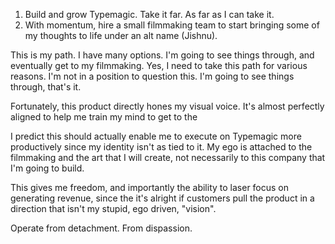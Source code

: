 1. Build and grow Typemagic. Take it far. As far as I can take it.
2. With momentum, hire a small filmmaking team to start bringing some of my thoughts to life under an alt name (Jishnu).

This is my path. I have many options. I'm going to see things through, and eventually get to my filmmaking. Yes, I need to take this path for various reasons. I'm not in a position to question this. I'm going to see things through, that's it.

Fortunately, this product directly hones my visual voice. It's almost perfectly aligned to help me train my mind to get to the 

I predict this should actually enable me to execute on Typemagic more productively since my identity isn't as tied to it. My ego is attached to the filmmaking and the art that I will create, not necessarily to this company that I'm going to build.

This gives me freedom, and importantly the ability to laser focus on generating revenue, since the it's alright if customers pull the product in a direction that isn't my stupid, ego driven, "vision". 

Operate from detachment. From dispassion.
